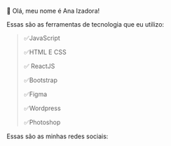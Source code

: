 🦊 Olá, meu nome é Ana Izadora!

Essas são as ferramentas de tecnologia que eu utilizo: 
> ✅JavaScript
> 
>✅HTML E CSS
> 
>✅ ReactJS
> 
>✅Bootstrap
> 
>✅Figma
> 
>✅Wordpress
> 
>✅Photoshop


Essas são as minhas redes sociais:




